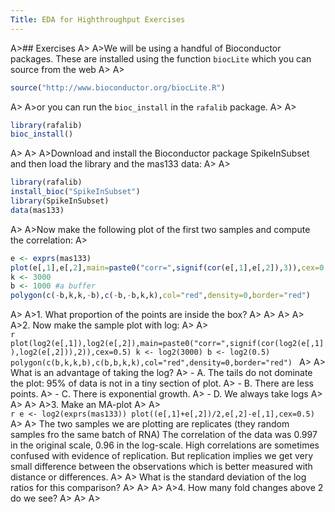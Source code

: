 ```yaml
---
Title: EDA for Highthroughput Exercises
---
```


A>## Exercises
A>
A>We will be using a handful of Bioconductor packages. These are installed using the function `biocLite` which you can source from the web
A>
A>
```r
source("http://www.bioconductor.org/biocLite.R")
```
A>
A>or you can run the `bioc_install` in the `rafalib` package.
A>
A>
```r
library(rafalib)
bioc_install()
```
A>
A>
A>Download and install the Bioconductor package SpikeInSubset and then load the library and the mas133 data:
A>
A>
```r
library(rafalib)
install_bioc("SpikeInSubset")
library(SpikeInSubset)
data(mas133)
```
A>
A>Now make the following plot of the first two samples and compute the correlation:
A>
```r
e <- exprs(mas133)
plot(e[,1],e[,2],main=paste0("corr=",signif(cor(e[,1],e[,2]),3)),cex=0.5)
k <- 3000
b <- 1000 #a buffer
polygon(c(-b,k,k,-b),c(-b,-b,k,k),col="red",density=0,border="red")
```
A>
A>1. What proportion of the points are inside the box?
A>
A>
A>
A>
A>2. Now make the sample plot with log:
A>
A>    
    ```r
    plot(log2(e[,1]),log2(e[,2]),main=paste0("corr=",signif(cor(log2(e[,1]),log2(e[,2])),2)),cex=0.5)
    k <- log2(3000)
    b <- log2(0.5)
    polygon(c(b,k,k,b),c(b,b,k,k),col="red",density=0,border="red")
    ```
A>
A>    What is an advantage of taking the log?
A>      - A. The tails do not dominate the plot: 95% of data is not in a tiny section of plot.
A>      - B. There are less points.
A>      - C. There is exponential growth.
A>      - D. We always take logs
A>
A>
A>
A>3. Make an MA-plot
A>
A>    
    ```r
    e <- log2(exprs(mas133))
    plot((e[,1]+e[,2])/2,e[,2]-e[,1],cex=0.5)
    ```
A>
A>    The two samples we are plotting are replicates (they random samples fro the same batch of RNA) The correlation of the data was 0.997 in the original scale, 0.96 in the log-scale. High correlations are sometimes confused with evidence of replication. But replication implies we get very small difference between the observations which is better measured with distance or differences.
A>
A>    What is the standard deviation of the log ratios for this comparison? 
A>
A>
A>
A>4. How many fold changes above 2 do we see?
A>
A>
A>
